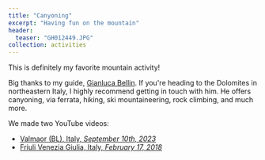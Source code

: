 ```yaml
---
title: "Canyoning"
excerpt: "Having fun on the mountain"
header:
  teaser: "GH012449.JPG"
collection: activities
---
```


This is definitely my favorite mountain activity!

Big thanks to my guide, [Gianluca Bellin](https://www.gianlucabellin.it/). If you're heading to the Dolomites in northeastern Italy, I highly recommend getting in touch with him. He offers canyoning, via ferrata, hiking, ski mountaineering, rock climbing, and much more.

We made two YouTube videos:
* [Valmaor (BL), Italy, _September 10th, 2023_](https://www.youtube.com/watch?v=03F02nF1NQ4)
* [Friuli Venezia Giulia, Italy, _February 17, 2018_](https://youtu.be/NG5F7_xFbCw?si=RLQ7ejXgs6muA5XZ)
